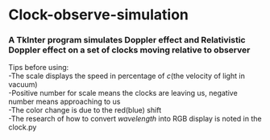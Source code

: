 Clock-observe-simulation
==================
<h3>A TkInter program simulates Doppler effect and Relativistic Doppler effect on a set of clocks moving relative to observer</h3>


Tips before using:<br>
  -The scale displays the speed in percentage of <i>c</i>(the velocity of light in vacuum)<br>
  -Positive number for scale means the clocks are leaving us, negative number means approaching to us<br>
  -The color change is due to the red(blue) shift<br>
  -The research of how to convert <i>wavelength</i> into RGB display is noted in the clock.py <br>